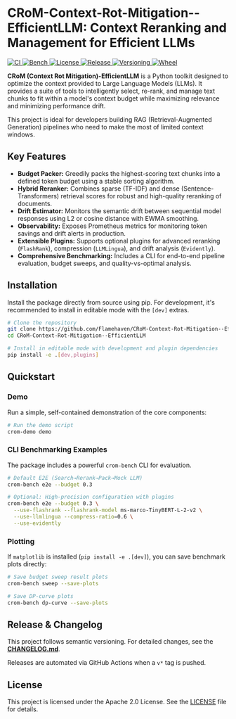 # CRoM-Context-Rot-Mitigation--EfficientLLM: Context Reranking and Management for Efficient LLMs

<p align="left">
  <a href="https://github.com/Flamehaven/CRoM-Context-Rot-Mitigation--EfficientLLM/actions">
    <img alt="CI" src="https://img.shields.io/github/actions/workflow/status/Flamehaven/CRoM-Context-Rot-Mitigation--EfficientLLM/ci.yml?branch=main" />
  </a>
  <a href="#-benchmarks">
    <img alt="Bench" src="https://img.shields.io/badge/benchmarks-ready-success" />
  </a>
  <a href="LICENSE">
    <img alt="License" src="https://img.shields.io/badge/license-Apache%202.0-blue" />
  </a>
  <a href="https://github.com/Flamehaven/CRoM-Context-Rot-Mitigation--EfficientLLM/releases">
    <img alt="Release" src="https://img.shields.io/github/v/release/Flamehaven/CRoM-Context-Rot-Mitigation--EfficientLLM?display_name=tag" />
  </a>
  <a href="CHANGELOG.md">
    <img alt="Versioning" src="https://img.shields.io/badge/semver-0.2.x-lightgrey" />
  </a>
  <a href="https://github.com/Flamehaven/CRoM-Context-Rot-Mitigation--EfficientLLM/releases/latest">
    <img alt="Wheel" src="https://img.shields.io/badge/wheel-available-success" />
  </a>
</p>

**CRoM (Context Rot Mitigation)-EfficientLLM** is a Python toolkit designed to optimize the context provided to Large Language Models (LLMs). It provides a suite of tools to intelligently select, re-rank, and manage text chunks to fit within a model's context budget while maximizing relevance and minimizing performance drift.

This project is ideal for developers building RAG (Retrieval-Augmented Generation) pipelines who need to make the most of limited context windows.

## Key Features

*   **Budget Packer:** Greedily packs the highest-scoring text chunks into a defined token budget using a stable sorting algorithm.
*   **Hybrid Reranker:** Combines sparse (TF-IDF) and dense (Sentence-Transformers) retrieval scores for robust and high-quality reranking of documents.
*   **Drift Estimator:** Monitors the semantic drift between sequential model responses using L2 or cosine distance with EWMA smoothing.
*   **Observability:** Exposes Prometheus metrics for monitoring token savings and drift alerts in production.
*   **Extensible Plugins:** Supports optional plugins for advanced reranking (`FlashRank`), compression (`LLMLingua`), and drift analysis (`Evidently`).
*   **Comprehensive Benchmarking:** Includes a CLI for end-to-end pipeline evaluation, budget sweeps, and quality-vs-optimal analysis.

## Installation

Install the package directly from source using pip. For development, it's recommended to install in editable mode with the `[dev]` extras.

```bash
# Clone the repository
git clone https://github.com/Flamehaven/CRoM-Context-Rot-Mitigation--EfficientLLM.git
cd CRoM-Context-Rot-Mitigation--EfficientLLM

# Install in editable mode with development and plugin dependencies
pip install -e .[dev,plugins]
```

## Quickstart

### Demo

Run a simple, self-contained demonstration of the core components:

```bash
# Run the demo script
crom-demo demo
```

### CLI Benchmarking Examples

The package includes a powerful `crom-bench` CLI for evaluation.

```bash
# Default E2E (Search→Rerank→Pack→Mock LLM)
crom-bench e2e --budget 0.3

# Optional: High-precision configuration with plugins
crom-bench e2e --budget 0.3 \
  --use-flashrank --flashrank-model ms-marco-TinyBERT-L-2-v2 \
  --use-llmlingua --compress-ratio=0.6 \
  --use-evidently
```

### Plotting

If `matplotlib` is installed (`pip install -e .[dev]`), you can save benchmark plots directly:

```bash
# Save budget sweep result plots
crom-bench sweep --save-plots

# Save DP-curve plots
crom-bench dp-curve --save-plots
```

## Release & Changelog

This project follows semantic versioning. For detailed changes, see the [**CHANGELOG.md**](CHANGELOG.md).

Releases are automated via GitHub Actions when a `v*` tag is pushed.

## License

This project is licensed under the Apache 2.0 License. See the [LICENSE](LICENSE) file for details.
